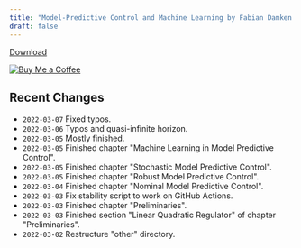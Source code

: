 ```yaml
---
title: "Model-Predictive Control and Machine Learning by Fabian Damken (english)"
draft: false
---
```


[Download](mpc-summary.pdf)

[![Buy Me a Coffee](https://cdn.ko-fi.com/cdn/kofi1.png?v=3)](https://ko-fi.com/fdamken)

## Recent Changes
- `2022-03-07` Fixed typos.
- `2022-03-06` Typos and quasi-infinite horizon.
- `2022-03-05` Mostly finished.
- `2022-03-05` Finished chapter "Machine Learning in Model Predictive Control".
- `2022-03-05` Finished chapter "Stochastic Model Predictive Control".
- `2022-03-05` Finished chapter "Robust Model Predictive Control".
- `2022-03-04` Finished chapter "Nominal Model Predictive Control".
- `2022-03-03` Fix stability script to work on GitHub Actions.
- `2022-03-03` Finished chapter "Preliminaries".
- `2022-03-03` Finished section "Linear Quadratic Regulator" of chapter "Preliminaries".
- `2022-03-02` Restructure "other" directory.
